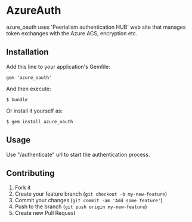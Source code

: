 # AzureAuth

azure_oauth uses 'Peerialism authentication HUB' web site that manages token exchanges with the Azure ACS, encryption etc.

## Installation

Add this line to your application's Gemfile:

    gem 'azure_oauth'

And then execute:

    $ bundle

Or install it yourself as:

    $ gem install azure_oauth

## Usage

Use "/authenticate" url to start the authentication process.

## Contributing

1. Fork it
2. Create your feature branch (`git checkout -b my-new-feature`)
3. Commit your changes (`git commit -am 'Add some feature'`)
4. Push to the branch (`git push origin my-new-feature`)
5. Create new Pull Request